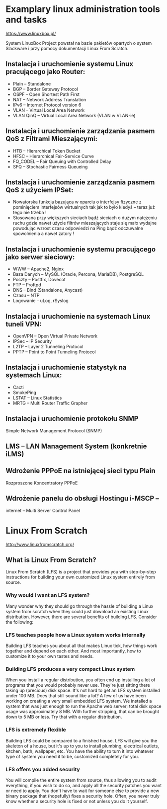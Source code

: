 

# Examplary linux administration tools and tasks

https://www.linuxbox.pl/

System LinuxBox Project powstał na bazie pakietów opartych o
system Slackware i przy pomocy dokumentacji Linux From
Scratch.

## Instalacja i uruchomienie systemu Linux pracującego jako Router:

* Plain – Standalone
* BGP – Border Gateway Protocol
* OSPF – Open Shortest Path First
* NAT – Network Address Translation
* IPv6 – Internet Protocol version 6
* VLAN – Virtual Local Area Network
* VLAN QinQ – Virtual Local Area Network (VLAN w VLAN-ie)

## Instalacja i uruchomienie zarządzania pasmem QoS z Filtrami Mieszającymi:

* HTB – Hierarchical Token Bucket
* HFSC – Hierarchical Fair-Service Curve
* FQ_CODEL – Fair Queuing with Controlled Delay
* SFQ – Stochastic Fairness Queueing

## Instalacja i uruchomienie zarządzania pasmem QoS z użyciem IPSet:

* Nowatorska funkcja bazująca w oparciu o interfejsy fizyczne z pominięciem interfejsów wirtualnych tak jak to było kiedyś – teraz już tego nie trzeba !
* Stosowana przy większych sieciach bądź sieciach o dużym natężeniu ruchu gdzie nawet użycie filtrów mieszających staje się mało wydajne powodując wzrost czasu odpowiedzi na Ping bądź odczuwalne spowolnienia a nawet zatory !

## Instalacja i uruchomienie systemu pracującego jako serwer sieciowy:

* WWW – Apache2, Nginx
* Baza Danych – MySQL (Oracle, Percona, MariaDB), PostgreSQL
* Poczty – Postfix, Dovecot
* FTP – Proftpd
* DNS – Bind (Standalone, Anycast)
* Czasu – NTP
* Logowanie – uLog, rSyslog

## Instalacja i uruchomienie na systemach Linux tuneli VPN:

* OpenVPN – Open Virtual Private Network
* IPSec – IP Security
* L2TP – Layer 2 Tunneling Protocol
* PPTP – Point to Point Tunneling Protocol

## Instalacja i uruchomienie statystyk na systemach Linux:

* Cacti
* SmokePing
* LSTAT – Linux Statistics
* MRTG – Multi Router Traffic Grapher

## Instalacja i uruchomienie protokołu SNMP

Simple Network Management Protocol (SNMP)


## LMS – LAN Management System (konkretnie iLMS)

## Wdrożenie PPPoE na istniejącej sieci typu Plain

Rozproszone Koncentratory PPPoE

## Wdrożenie panelu do obsługi Hostingu i-MSCP – 

internet – Multi Server Control Panel





# Linux From Scratch

http://www.linuxfromscratch.org/

## What is Linux From Scratch?

Linux From Scratch (LFS) is a project that provides you with
step-by-step instructions for building your own customized
Linux system entirely from source.  

### Why would I want an LFS system?

Many wonder why they should go through the hassle of
building a Linux system from scratch when they could just
download an existing Linux distribution. However, there are
several benefits of building LFS. Consider the following:

### LFS teaches people how a Linux system works internally

Building LFS teaches you about all that makes Linux tick,
how things work together and depend on each other. And most
importantly, how to customize it to your own tastes and
needs.

### Building LFS produces a very compact Linux system

When you install a regular distribution, you often end up
installing a lot of programs that you would probably never
use. They're just sitting there taking up (precious) disk
space. It's not hard to get an LFS system installed under
100 MB. Does that still sound like a lot? A few of us have
been working on creating a very small embedded LFS system.
We installed a system that was just enough to run the Apache
web server; total disk space usage was approximately 8 MB.
With further stripping, that can be brought down to 5 MB or
less. Try that with a regular distribution.

### LFS is extremely flexible

Building LFS could be compared to a finished house. LFS will
give you the skeleton of a house, but it's up to you to
install plumbing, electrical outlets, kitchen, bath,
wallpaper, etc. You have the ability to turn it into
whatever type of system you need it to be, customized
completely for you.

### LFS offers you added security

You will compile the entire system from source, thus
allowing you to audit everything, if you wish to do so, and
apply all the security patches you want or need to apply.
You don't have to wait for someone else to provide a new
binary package that (hopefully) fixes a security hole.
Often, you never truly know whether a security hole is fixed
or not unless you do it yourself.


